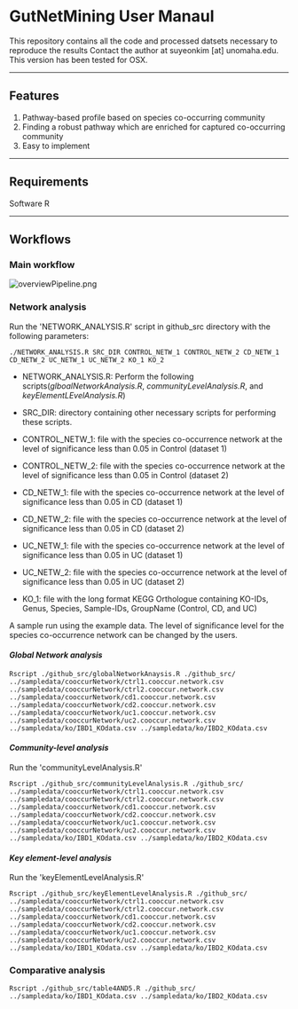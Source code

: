 # GutNetMining User Manaul 

This repository contains all the code and processed datsets necessary to reproduce the results
Contact the author at suyeonkim [at] unomaha.edu. This version has been tested for OSX. 

----------------------------------------------------------------------
## Features 
1. Pathway-based profile based on species co-occurring community 
2. Finding a robust pathway which are enriched for captured co-occurring community 
3. Easy to implement
----------------------------------------------------------------------
## Requirements
Software R 

----------------------------------------------------------------------
## Workflows
### Main workflow
![overviewPipeline.png](overviewPipeline_IP_OP.png)

### Network analysis 
Run the 'NETWORK_ANALYSIS.R' script in github_src directory with the following parameters: 
```
./NETWORK_ANALYSIS.R SRC_DIR CONTROL_NETW_1 CONTROL_NETW_2 CD_NETW_1 CD_NETW_2 UC_NETW_1 UC_NETW_2 KO_1 KO_2
```
* NETWORK_ANALYSIS.R: Perform the following scripts(_glboalNetworkAnalysis.R_, _communityLevelAnalysis.R_, and _keyElementLEvelAnalysis.R_)

* SRC_DIR: directory containing other necessary scripts for performing these scripts.
 
* CONTROL_NETW_1: file with the species co-occurrence network at the level of significance less than 0.05 in Control (dataset 1)

* CONTROL_NETW_2: file with the species co-occurrence network at the level of significance less than 0.05 in Control (dataset 2)

* CD_NETW_1: file with the species co-occurrence network at the level of significance less than 0.05 in CD (dataset 1)

* CD_NETW_2: file with the species co-occurrence network at the level of significance less than 0.05 in CD (dataset 2)

* UC_NETW_1: file with the species co-occurrence network at the level of significance less than 0.05 in UC (dataset 1)

* UC_NETW_2: file with the species co-occurrence network at the level of significance less than 0.05 in UC (dataset 2)

* KO_1: file with the long format KEGG Orthologue containing KO-IDs, Genus, Species, Sample-IDs, GroupName (Control, CD, and UC)

A sample run using the example data. The level of significance level for the species co-occurrence network can be changed by the users.

#### _Global Network analysis_

```
Rscript ./github_src/globalNetworkAnaysis.R ./github_src/ ../sampledata/cooccurNetwork/ctrl1.cooccur.network.csv ../sampledata/cooccurNetwork/ctrl2.cooccur.network.csv ../sampledata/cooccurNetwork/cd1.cooccur.network.csv ../sampledata/cooccurNetwork/cd2.cooccur.network.csv ../sampledata/cooccurNetwork/uc1.cooccur.network.csv ../sampledata/cooccurNetwork/uc2.cooccur.network.csv ../sampledata/ko/IBD1_KOdata.csv ../sampledata/ko/IBD2_KOdata.csv
```
#### _Community-level analysis_ 
Run the 'communityLevelAnalysis.R'
```
Rscript ./github_src/communityLevelAnalysis.R ./github_src/ ../sampledata/cooccurNetwork/ctrl1.cooccur.network.csv ../sampledata/cooccurNetwork/ctrl2.cooccur.network.csv ../sampledata/cooccurNetwork/cd1.cooccur.network.csv ../sampledata/cooccurNetwork/cd2.cooccur.network.csv ../sampledata/cooccurNetwork/uc1.cooccur.network.csv ../sampledata/cooccurNetwork/uc2.cooccur.network.csv ../sampledata/ko/IBD1_KOdata.csv ../sampledata/ko/IBD2_KOdata.csv
```
#### _Key element-level analysis_ 
Run the 'keyElementLevelAnalysis.R'
```
Rscript ./github_src/keyElementLevelAnalysis.R ./github_src/ ../sampledata/cooccurNetwork/ctrl1.cooccur.network.csv ../sampledata/cooccurNetwork/ctrl2.cooccur.network.csv ../sampledata/cooccurNetwork/cd1.cooccur.network.csv ../sampledata/cooccurNetwork/cd2.cooccur.network.csv ../sampledata/cooccurNetwork/uc1.cooccur.network.csv ../sampledata/cooccurNetwork/uc2.cooccur.network.csv ../sampledata/ko/IBD1_KOdata.csv ../sampledata/ko/IBD2_KOdata.csv
```
### Comparative analysis
```
Rscript ./github_src/table4AND5.R ./github_src/ ../sampledata/ko/IBD1_KOdata.csv ../sampledata/ko/IBD2_KOdata.csv
```
